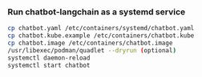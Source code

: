 ### Run chatbot-langchain as a systemd service

```bash
cp chatbot.yaml /etc/containers/systemd/chatbot.yaml
cp chatbot.kube.example /etc/containers/chatbot.kube
cp chatbot.image /etc/containers/chatbot.image
/usr/libexec/podman/quadlet --dryrun (optional)
systemctl daemon-reload
systemctl start chatbot
```
